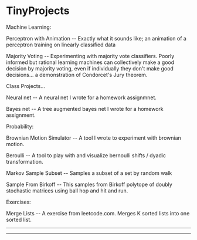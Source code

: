 
# TinyProjects

Machine Learning:

Perceptron with Animation -- Exactly what it sounds like; an animation of a perceptron training on linearly classified data

Majority Voting -- Experimenting with majority vote classifiers. Poorly informed but rational learning machines can collectively make a good decision by majority voting, even if individually they don't make good decisions... a demonstration of Condorcet's Jury theorem.

Class Projects...

Neural net -- A neural net I wrote for a homework assignmnet.

Bayes net -- A tree augmented bayes net I wrote for a homework assignment.

Probability:

Brownian Motion Simulator -- A tool I wrote to experiment with brownian motion.

Beroulli -- A tool to play with and visualize bernoulli shifts / dyadic transformation.

Markov Sample Subset -- Samples a subset of a set by random walk

Sample From Birkoff -- This samples from Birkoff polytope of doubly stochastic matrices using ball hop and hit and run.

Exercises:

Merge Lists -- A exercise from leetcode.com. Merges K sorted lists into one sorted list.

---------------------
---------------------
